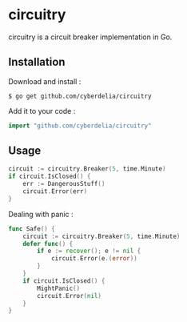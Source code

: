 # circuitry

circuitry is a circuit breaker implementation in Go.

## Installation

Download and install :

```
$ go get github.com/cyberdelia/circuitry
```

Add it to your code :

```go
import "github.com/cyberdelia/circuitry"
```

## Usage

```go
circuit := circuitry.Breaker(5, time.Minute)
if circuit.IsClosed() {
	err := DangerousStuff()
	circuit.Error(err) 
}
```

Dealing with panic :

```go
func Safe() {
	circuit := circuitry.Breaker(5, time.Minute)
	defer func() {
		if e := recover(); e != nil {
			circuit.Error(e.(error))
		}
	}
	if circuit.IsClosed() {
		MightPanic()
		circuit.Error(nil)
	}
}
```